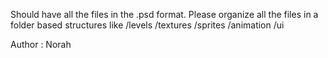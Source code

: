 Should have all the files in the .psd format. 
Please organize all the files in a folder based structures like 
/levels
/textures
/sprites
/animation
/ui

Author : Norah